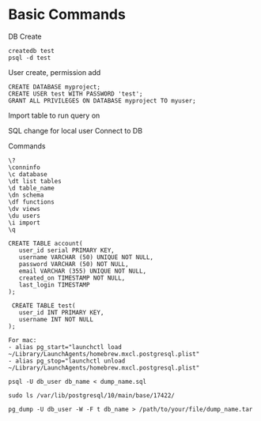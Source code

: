 
# Basic Commands

DB Create
```
createdb test
psql -d test
```


User create, permission add
```
CREATE DATABASE myproject;
CREATE USER test WITH PASSWORD 'test';
GRANT ALL PRIVILEGES ON DATABASE myproject TO myuser;
```

Import table to run query on

SQL change for local user
Connect to DB

Commands
```
\?
\conninfo
\c database
\dt list tables
\d table_name
\dn schema
\df functions
\dv views
\du users
\i import
\q
```


```
CREATE TABLE account(
   user_id serial PRIMARY KEY,
   username VARCHAR (50) UNIQUE NOT NULL,
   password VARCHAR (50) NOT NULL,
   email VARCHAR (355) UNIQUE NOT NULL,
   created_on TIMESTAMP NOT NULL,
   last_login TIMESTAMP
);

 CREATE TABLE test(
   user_id INT PRIMARY KEY,
   username INT NOT NULL
);
```

```
For mac:
- alias pg_start="launchctl load ~/Library/LaunchAgents/homebrew.mxcl.postgresql.plist"
- alias pg_stop="launchctl unload ~/Library/LaunchAgents/homebrew.mxcl.postgresql.plist"
```


```
psql -U db_user db_name < dump_name.sql

sudo ls /var/lib/postgresql/10/main/base/17422/

pg_dump -U db_user -W -F t db_name > /path/to/your/file/dump_name.tar
```